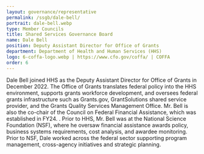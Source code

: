 ```yaml
---
layout: governance/representative
permalink: /ssgb/dale-bell/
portrait: dale-bell.webp
type: Member Councils
title: Shared Services Governance Board
name: Dale Bell
position: Deputy Assistant Director for Office of Grants
department: Department of Health and Human Services (HHS)
logo: 6-coffa-logo.webp | https://www.cfo.gov/coffa/ | COFFA
order: 6
---
```


Dale Bell joined HHS as the Deputy Assistant Director for Office of Grants in December 2022.  The Office of Grants translates federal policy into the HHS environment, supports grants workforce development, and oversees federal grants infrastructure such as Grants.gov, GrantSolutions shared service provider, and the Grants Quality Services Management Office.  Mr. Bell is also the co-chair of the Council on Federal Financial Assistance, which was established in FY24.  . Prior to HHS, Mr. Bell was at the National Science Foundation (NSF), where he oversaw financial assistance awards  policy, business systems requirements, cost analysis, and awardee monitoring.  Prior to NSF, Dale worked across the federal sector supporting program management, cross-agency initiatives and strategic planning.
